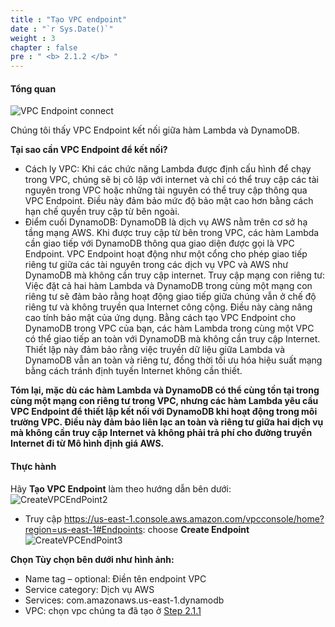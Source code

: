 ```yaml
---
title : "Tạo VPC endpoint"
date : "`r Sys.Date()`"
weight : 3
chapter : false
pre : " <b> 2.1.2 </b> "
---
```



#### Tổng quan

![VPC Endpoint connect ](/images/2/CreateVPCEndPoint1.jpeg?featherlight=false&width=100pc)

Chúng tôi thấy VPC Endpoint kết nối giữa hàm Lambda và DynamoDB.

**Tại sao cần VPC Endpoint để kết nối?**
+ Cách ly VPC: Khi các chức năng Lambda được định cấu hình để chạy trong VPC, chúng sẽ bị cô lập với internet và chỉ có thể truy cập các tài nguyên trong VPC hoặc những tài nguyên có thể truy cập thông qua VPC Endpoint. Điều này đảm bảo mức độ bảo mật cao hơn bằng cách hạn chế quyền truy cập từ bên ngoài.
+ Điểm cuối DynamoDB: DynamoDB là dịch vụ AWS nằm trên cơ sở hạ tầng mạng AWS. Khi được truy cập từ bên trong VPC, các hàm Lambda cần giao tiếp với DynamoDB thông qua giao diện được gọi là VPC Endpoint. VPC Endpoint hoạt động như một cổng cho phép giao tiếp riêng tư giữa các tài nguyên trong các dịch vụ VPC và AWS như DynamoDB mà không cần truy cập internet.
Truy cập mạng con riêng tư: Việc đặt cả hai hàm Lambda và DynamoDB trong cùng một mạng con riêng tư sẽ đảm bảo rằng hoạt động giao tiếp giữa chúng vẫn ở chế độ riêng tư và không truyền qua Internet công cộng. Điều này càng nâng cao tính bảo mật của ứng dụng.
Bằng cách tạo VPC Endpoint cho DynamoDB trong VPC của bạn, các hàm Lambda trong cùng một VPC có thể giao tiếp an toàn với DynamoDB mà không cần truy cập Internet. Thiết lập này đảm bảo rằng việc truyền dữ liệu giữa Lambda và DynamoDB vẫn an toàn và riêng tư, đồng thời tối ưu hóa hiệu suất mạng bằng cách tránh định tuyến Internet không cần thiết.

**Tóm lại, mặc dù các hàm Lambda và DynamoDB có thể cùng tồn tại trong cùng một mạng con riêng tư trong VPC, nhưng các hàm Lambda yêu cầu VPC Endpoint để thiết lập kết nối với DynamoDB khi hoạt động trong môi trường VPC. Điều này đảm bảo liên lạc an toàn và riêng tư giữa hai dịch vụ mà không cần truy cập Internet và không phải trả phí cho đường truyền Internet đi từ Mô hình định giá AWS.**

#### Thực hành

Hãy **Tạo VPC Endpoint** làm theo hướng dẫn bên dưới:
![CreateVPCEndPoint2](/images/2/CreateVPCEndPoint2.jpeg?featherlight=false&width=100pc)
+ Truy cập https://us-east-1.console.aws.amazon.com/vpcconsole/home?region=us-east-1#Endpoints: choose **Create Endpoint**
![CreateVPCEndPoint3](/images/2/CreateVPCEndPoint3.jpeg?featherlight=false&width=100pc)

**Chọn Tùy chọn bên dưới như hình ảnh:**

+ Name tag – optional: Điền tên endpoint VPC
+ Service category: Dịch vụ AWS
+ Services: com.amazonaws.us-east-1.dynamodb
+ VPC: chọn vpc chúng ta đã tạo ở [Step 2.1.1](../2.1.1.-create-vpc-subnet-route-table/)
